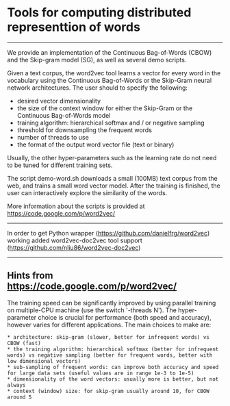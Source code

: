 # Tools for computing distributed representtion of words
------------------------------------------------------

We provide an implementation of the Continuous Bag-of-Words (CBOW) and the Skip-gram model (SG), as well as several demo scripts.

Given a text corpus, the word2vec tool learns a vector for every word in the vocabulary using the Continuous
Bag-of-Words or the Skip-Gram neural network architectures. The user should to specify the following:
 - desired vector dimensionality
 - the size of the context window for either the Skip-Gram or the Continuous Bag-of-Words model
 - training algorithm: hierarchical softmax and / or negative sampling
 - threshold for downsampling the frequent words 
 - number of threads to use
 - the format of the output word vector file (text or binary)

Usually, the other hyper-parameters such as the learning rate do not need to be tuned for different training sets. 

The script demo-word.sh downloads a small (100MB) text corpus from the web, and trains a small word vector model. After the training
is finished, the user can interactively explore the similarity of the words.

More information about the scripts is provided at https://code.google.com/p/word2vec/

------------------------------------------------------
In order to get Python wrapper (https://github.com/danielfrg/word2vec) working 
added word2vec-doc2vec tool support (https://github.com/nliu86/word2vec-doc2vec)

-------------------------------------------------------------
## Hints from https://code.google.com/p/word2vec/

The training speed can be significantly improved by using parallel training on multiple-CPU machine (use the switch '-threads N'). The hyper-parameter choice is crucial for performance (both speed and accuracy), however varies for different applications. The main choices to make are:

    * architecture: skip-gram (slower, better for infrequent words) vs CBOW (fast)
    * the training algorithm: hierarchical softmax (better for infrequent words) vs negative sampling (better for frequent words, better with low dimensional vectors)
    * sub-sampling of frequent words: can improve both accuracy and speed for large data sets (useful values are in range 1e-3 to 1e-5)
    * dimensionality of the word vectors: usually more is better, but not always
    * context (window) size: for skip-gram usually around 10, for CBOW around 5
